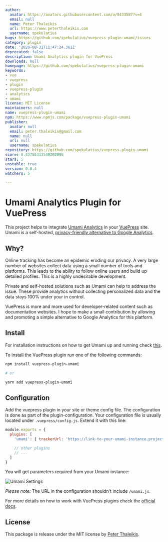 ```yaml
---
author:
  avatar: https://avatars.githubusercontent.com/u/8433587?v=4
  email: null
  name: Peter Thaleikis
  url: https://www.peterthaleikis.com
  username: spekulatius
bugs: https://github.com/spekulatius/vuepress-plugin-umami/issues
category: plugin
date: '2020-08-31T11:47:24.361Z'
deprecated: false
description: Umami Analytics plugin for VuePress
downloads: null
homepage: https://github.com/spekulatius/vuepress-plugin-umami
keywords:
- vue
- vuepress
- plugin
- vuepress-plugin
- analytics
- umami
license: MIT License
maintainers: null
name: vuepress-plugin-umami
npm: https://www.npmjs.com/package/vuepress-plugin-umami
publisher:
  avatar: null
  email: peter.thaleikis@gmail.com
  name: null
  url: null
  username: spekulatius
repository: https://github.com/spekulatius/vuepress-plugin-umami
score: 0.43755313540202895
stars: 5
unstable: true
version: 0.0.4
watchers: 5

---
```


# Umami Analytics Plugin for VuePress

This project helps to integrate [Umami Analytics](https://umami.is/) in your [VuePress](https://vuepress.vuejs.org/) site. Umami is a self-hosted, [privacy-friendly alternative to Google Analytics](https://github.com/spekulatius/awesome-privacy-friendly-web-analytics).


## Why?

Online tracking has become an epidemic eroding our privacy. A very large number of websites collect data using a small number of tools and platforms. This leads to the ability to follow online users and build up detailed profiles. This is a highly undesirable development.

Private and self-hosted solutions such as Umami can help to address the issue. These provide analytics without collecting personalized data and the data stays 100% under your in control.

VuePress is more and more used for developer-related content such as documentation websites. I hope to make a small contribution by allowing and promoting a simple alternative to Google Analytics for this platform.


## Install

For installation instructions on how to get Umami up and running check [this](https://umami.is/docs/install).

To install the VuePress plugin run one of the following commands:

```sh
npm install vuepress-plugin-umami

# or

yarn add vuepress-plugin-umami
```


## Configuration

Add the vuepress plugin in your site or theme config file. The configuration is done as part of the plugin-configuration. Your configuration file is usually located under `.vuepress/config.js`. Extend it with this line:

```js
module.exports = {
  plugins: [
    'umami': { trackerUrl: 'https://link-to-your-umami-instance.project.com', siteId: 'a9safa7-asfasf-asfasf' }

    // other plugins
    // ...
  ]
}
```

You will get parameters required from your Umami instance:

![Umami Settings](./settings.png)

*Please note:* The URL in the configuration shouldn't include `/umami.js`.


For more details on how to work with VuePress plugins check the [official docs](https://vuepress.vuejs.org/plugin/using-a-plugin.html).


## License

This package is release under the MIT license by [Peter Thaleikis](https://peterthaleikis.com).
